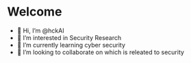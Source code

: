 # Welcome
- 👋 Hi, I’m @hckAI
- 👀 I’m interested in Security Research
- 🌱 I’m currently learning cyber security
- 💞️ I’m looking to collaborate on which is releated to security

<!--- - 📫 How to reach me hckAI|hckai10|hckAI10 --->

<!---
hckAI/hckAI is a ✨ special ✨ repository because its `README.md` (this file) appears on your GitHub profile.
You can click the Preview link to take a look at your changes.
--->

